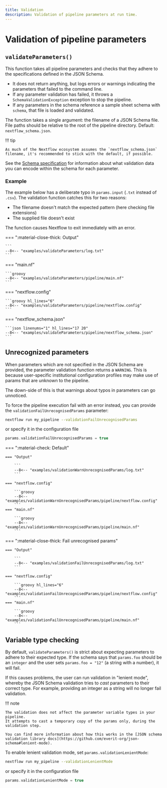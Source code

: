 ```yaml
---
title: Validation
description: Validation of pipeline parameters at run time.
---
```


# Validation of pipeline parameters

## `validateParameters()`

This function takes all pipeline parameters and checks that they adhere to the specifications defined in the JSON Schema.

- It does not return anything, but logs errors or warnings indicating the parameters that failed to the command line.
- If any parameter validation has failed, it throws a `SchemaValidationException` exception to stop the pipeline.
- If any parameters in the schema reference a sample sheet schema with `schema`, that file is loaded and validated.

The function takes a single argument: the filename of a JSON Schema file.
File paths should be relative to the root of the pipeline directory.
Default: `nextflow_schema.json`.

!!! tip

    As much of the Nextflow ecosystem assumes the `nextflow_schema.json` filename, it's recommended to stick with the default, if possible.

See the [Schema specification](../nextflow_schema/nextflow_schema_specification.md) for information about what validation data you can encode within the schema for each parameter.

### Example

The example below has a deliberate typo in `params.input` (`.txt` instead of `.csv`).
The validation function catches this for two reasons:

- The filename doesn't match the expected pattern (here checking file extensions)
- The supplied file doesn't exist

The function causes Nextflow to exit immediately with an error.

=== ":material-close-thick: Output"

    ```
    --8<-- "examples/validateParameters/log.txt"
    ```

=== "main.nf"

    ```groovy
    --8<-- "examples/validateParameters/pipeline/main.nf"
    ```

=== "nextflow.config"

    ```groovy hl_lines="6"
    --8<-- "examples/validateParameters/pipeline/nextflow.config"
    ```

=== "nextflow_schema.json"

    ```json linenums="1" hl_lines="17 20"
    --8<-- "examples/validateParameters/pipeline/nextflow_schema.json"
    ```

## Unrecognized parameters

When parameters which are not specified in the JSON Schema are provided, the parameter validation function returns a `WARNING`.
This is because user-specific institutional configuration profiles may make use of params that are unknown to the pipeline.

The down-side of this is that warnings about typos in parameters can go unnoticed.

To force the pipeline execution fail with an error instead, you can provide the `validationFailUnrecognisedParams` parameter:

```bash
nextflow run my_pipeline --validationFailUnrecognisedParams
```

or specify it in the configuration file

```groovy
params.validationFailUnrecognisedParams = true
```

=== ":material-check: Default"

    === "Output"

        ```
        --8<-- "examples/validationWarnUnrecognisedParams/log.txt"
        ```

    === "nextflow.config"

        ```groovy
        --8<-- "examples/validationWarnUnrecognisedParams/pipeline/nextflow.config"
        ```
    === "main.nf"

        ```groovy
        --8<-- "examples/validationWarnUnrecognisedParams/pipeline/main.nf"
        ```

=== ":material-close-thick: Fail unrecognised params"

    === "Output"

        ```
        --8<-- "examples/validationFailUnrecognisedParams/log.txt"
        ```

    === "nextflow.config"

        ```groovy hl_lines="6"
        --8<-- "examples/validationFailUnrecognisedParams/pipeline/nextflow.config"
        ```
    === "main.nf"

        ```groovy
        --8<-- "examples/validationFailUnrecognisedParams/pipeline/main.nf"
        ```

## Variable type checking

By default, `validateParameters()` is strict about expecting parameters to adhere to their expected type.
If the schema says that `params.foo` should be an `integer` and the user sets `params.foo = "12"` (a string with a number), it will fail.

If this causes problems, the user can run validation in "lenient mode", whereby the JSON Schema validation tries to _cast_ parameters to their correct type.
For example, providing an integer as a string will no longer fail validation.

!!! note

    The validation does not affect the parameter variable types in your pipeline.
    It attempts to cast a temporary copy of the params only, during the validation step.

    You can find more information about how this works in the [JSON schema validation library docs](https://github.com/everit-org/json-schema#lenient-mode).

To enable lenient validation mode, set `params.validationLenientMode`:

```bash
nextflow run my_pipeline --validationLenientMode
```

or specify it in the configuration file

```groovy
params.validationLenientMode = true
```
